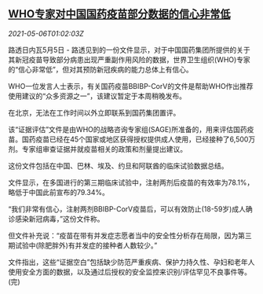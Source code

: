<!--1620264664000-->
[WHO专家对中国国药疫苗部分数据的信心非常低](https://cn.reuters.com/article/who-sinopharm-0505-wedn-idCNKBS2CN02E)
------

<div><i>2021-05-06T01:02:03Z</i></div><p>路透日内瓦5月5日 - 路透见到的一份文件显示，对于中国国药集团所提供的关于其新冠疫苗导致部分病患出现严重副作用风险的数据，世界卫生组织(WHO)专家的“信心非常低”，但对其预防新冠疾病的能力总体上有信心。</p><p>WHO一位发言人士表示，有关国药疫苗BBIBP-CorV的文件是帮助WHO作出推荐使用建议的“众多资源之一”，该建议暂定于本周稍晚发布。</p><p>在北京，无法在工作时间以外立即联系到国药集团置评。</p><p>该“证据评估”文件是由WHO的战略咨询专家组(SAGE)所准备的，用来评估国药疫苗。国药疫苗已经在45个国家或地区获得授权提供成人使用，已经接种了6,500万剂。专家组审查证据并就疫苗相关的政策和剂量提出建议。</p><p>这份文件包括在中国、巴林、埃及、约旦和阿联酋的临床试验数据总结。</p><p>文件显示，在多国进行的第三期临床试验中，注射两剂后疫苗的有效率为78.1%，略低于中国此前宣布的79.34%。</p><p>“我们非常有信心，注射两剂BBIBP-CorV疫苗后，可以有效防止(18-59岁)成人确诊感染新冠病毒，”这份文件称。</p><p>但文件补充说：“疫苗在带有并发症志愿者当中的安全性分析存在局限，因为第三期试验中(除肥胖外)有并发症的接种者人数较少。”</p><p>文件指出，这些“证据空白”包括缺少防范严重疾病、保护力持久性、孕妇和老年人使用安全方面的数据，以及通过后授权的安全监控来识别/评估罕见不良事件等。(完)</p>
